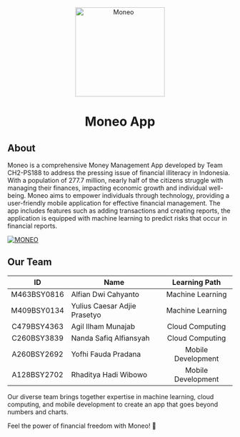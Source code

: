 <div align="center" id="top"> 
  <img src="https://i.postimg.cc/YSb1nkBx/logo.png" width="200" alt="Moneo"/>
</div>

<h1 align="center">Moneo App</h1>

## About
Moneo is a comprehensive Money Management App developed by Team CH2-PS188 to address the pressing issue of financial illiteracy in Indonesia. With a population of 277.7 million, nearly half of the citizens struggle with managing their finances, impacting economic growth and individual well-being. Moneo aims to empower individuals through technology, providing a user-friendly mobile application for effective financial management. The app includes features such as adding transactions and creating reports, the application is equipped with machine learning to predict risks that occur in financial reports. 


[![MONEO](https://img.shields.io/badge/Moneo%E2%9C%85-APK-red.svg?style=for-the-badge&logo=android)](https://drive.google.com/file/d/1moIHLpwPgLpan743xo-F6Pv7h1aGih_F/view?usp=sharing)

## Our Team

| ID              | Name                     | Learning Path       |
|:---------------:|--------------------------|:-------------------:|
| M463BSY0816     | Alfian Dwi Cahyanto      | Machine Learning    | 
| M409BSY0134     | Yulius Caesar Adjie Prasetyo | Machine Learning |
| C479BSY4363     | Agil Ilham Munajab       | Cloud Computing     |            
| C260BSY3839     | Nanda Safiq Alfiansyah   | Cloud Computing     |         
| A260BSY2692     | Yofhi Fauda Pradana      | Mobile Development  | 
| A128BSY2702     | Rhaditya Hadi Wibowo     | Mobile Development  | 

Our diverse team brings together expertise in machine learning, cloud computing, and mobile development to create an app that goes beyond numbers and charts.

Feel the power of financial freedom with Moneo! 🚀
